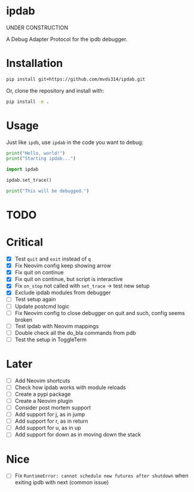 # ipdab

UNDER CONSTRUCTION

A Debug Adapter Protocol for the ipdb debugger.

# Installation

```bash
pip install git+https://github.com/mvds314/ipdab.git
```

Or, clone the repository and install with:

```bash
pip install -e .
```

# Usage

Just like `ipdb`, use `ipdab` in the code you want to debug:

```python
print("Hello, world!")
print("Starting ipdab...")

import ipdab

ipdab.set_trace()

print("This will be debugged.")
```

# TODO

# Critical

- [x] Test `quit` and `exit` instead of `q`
- [x] Fix Neovim config keep showing arrow
- [x] Fix quit on continue
- [x] Fix quit on continue, but script is interactive
- [x] Fix `on_stop` not called with `set_trace` -> test new setup
- [x] Exclude ipdab modules from debugger
- [ ] Test setup again
- [ ] Update postcmd logic
- [ ] Fix Neovim config to close debugger on quit and such, config seems broken
- [ ] Test ipdab with Neovim mappings
- [ ] Double check all the do_bla commands from pdb
- [ ] Test the setup in ToggleTerm

# Later

- [ ] Add Neovim shortcuts
- [ ] Check how ipdab works with module reloads
- [ ] Create a pypi package
- [ ] Create a Neovim plugin
- [ ] Consider post mortem support
- [ ] Add support for j, as in jump
- [ ] Add support for r, as in return
- [ ] Add support for u, as in up
- [ ] Add support for down as in moving down the stack

# Nice

- [ ] Fix `RuntimeError: cannot schedule new futures after shutdown` when exiting ipdb with next (common issue)
